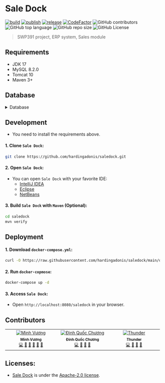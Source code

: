 # Sale Dock
[![build](https://github.com/hardingadonis/saledock/actions/workflows/build.yml/badge.svg)](https://github.com/hardingadonis/saledock/actions/workflows/build.yml)
[![publish](https://github.com/hardingadonis/saledock/actions/workflows/publish.yml/badge.svg)](https://github.com/hardingadonis/saledock/actions/workflows/publish.yml)
[![release](https://github.com/hardingadonis/saledock/actions/workflows/release.yml/badge.svg)](https://github.com/hardingadonis/saledock/actions/workflows/release.yml)
[![CodeFactor](https://www.codefactor.io/repository/github/hardingadonis/saledock/badge)](https://www.codefactor.io/repository/github/hardingadonis/saledock)
![GitHub contributors](https://img.shields.io/github/contributors/hardingadonis/saledock)
![GitHub top language](https://img.shields.io/github/languages/top/hardingadonis/saledock)
![GitHub repo size](https://img.shields.io/github/repo-size/hardingadonis/saledock)
![GitHub License](https://img.shields.io/github/license/hardingadonis/saledock)
> SWP391 project, ERP system, Sales module


## Requirements
- JDK 17
- MySQL 8.2.0
- Tomcat 10
- Maven 3+


## Database
<details>
  <summary>Database</summary>

  <div style="margin-top: 20px">
    <a href="https://github.com/hardingadonis/saledock">
      <img src="database/database.svg"/>
    </a>
  </div>
</details>


## Development
- You need to install the requirements above.
#### 1. Clone `Sale Dock`:
```bash
git clone https://github.com/hardingadonis/saledock.git
```
#### 2. Open `Sale Dock`:
- You can open `Sale Dock` with your favorite IDE:
  - [IntelliJ IDEA](https://www.jetbrains.com/idea/)
  - [Eclipse](https://www.eclipse.org/)
  - [NetBeans](https://netbeans.apache.org/)
#### 3. Build `Sale Dock` with `Maven` (Optional):
```bash
cd saledock
mvn verify
```


## Deployment
#### 1. Download `docker-compose.yml`:
```bash
curl -O https://raw.githubusercontent.com/hardingadonis/saledock/main/docker-compose.yml
```
#### 2. Run `docker-copmose`:
```bash
docker-compose up -d
```
#### 3. Access `Sale Dock`:
- Open `http://localhost:8080/saledock` in your browser.


## Contributors

<!-- ALL-CONTRIBUTORS-LIST:START - Do not remove or modify this section -->
<!-- prettier-ignore-start -->
<!-- markdownlint-disable -->
<table>
  <tbody>
    <tr>
      <td align="center" valign="top" width="14.28%"><a href="https://github.com/hardingadonis"><img src="https://avatars.githubusercontent.com/u/34091632?v=4?s=100" width="100px;" alt="Minh Vương"/><br /><sub><b>Minh Vương</b></sub></a><br /><a href="#code-hardingadonis" title="Code">💻</a> <a href="#data-hardingadonis" title="Data">🔣</a> <a href="#doc-hardingadonis" title="Documentation">📖</a> <a href="#maintenance-hardingadonis" title="Maintenance">🚧</a> <a href="#review-hardingadonis" title="Reviewed Pull Requests">👀</a> <a href="#design-hardingadonis" title="Design">🎨</a></td>
      <td align="center" valign="top" width="14.28%"><a href="https://github.com/bakaqc"><img src="https://avatars.githubusercontent.com/u/126387856?v=4?s=100" width="100px;" alt="Đinh Quốc Chương"/><br /><sub><b>Đinh Quốc Chương</b></sub></a><br /><a href="#code-bakaqc" title="Code">💻</a> <a href="#doc-bakaqc" title="Documentation">📖</a> <a href="#review-bakaqc" title="Reviewed Pull Requests">👀</a> <a href="#maintenance-bakaqc" title="Maintenance">🚧</a></td>
      <td align="center" valign="top" width="14.28%"><a href="https://github.com/htnghia1423"><img src="https://avatars.githubusercontent.com/u/137130942?v=4?s=100" width="100px;" alt="Thunder"/><br /><sub><b>Thunder</b></sub></a><br /><a href="#code-htnghia1423" title="Code">💻</a> <a href="#doc-htnghia1423" title="Documentation">📖</a> <a href="#review-htnghia1423" title="Reviewed Pull Requests">👀</a> <a href="#maintenance-htnghia1423" title="Maintenance">🚧</a></td>
    </tr>
  </tbody>
</table>

<!-- markdownlint-restore -->
<!-- prettier-ignore-end -->

<!-- ALL-CONTRIBUTORS-LIST:END -->


## Licenses:
- [Sale Dock](https://github.com/hardingadonis/saledock) is under the [Apache-2.0 license](https://github.com/hardingadonis/saledock/blob/main/LICENSE).
